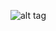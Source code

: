 ![alt tag](https%3A%2F%2Fmeanjs.org%2Fimg%2Flogo.png&imgrefurl=https%3A%2F%2Fmeanjs.org%2F&docid=KkjXF5IfGjl0eM&tbnid=dKCznWdB-3xaAM%3A&vet=1&w=499&h=120&safe=active&client=ubuntu&bih=656&biw=1206&ved=0ahUKEwiz0oj40dfQAhUGMBoKHShTDkoQMwh_KFowWg&iact=mrc&uact=8)
